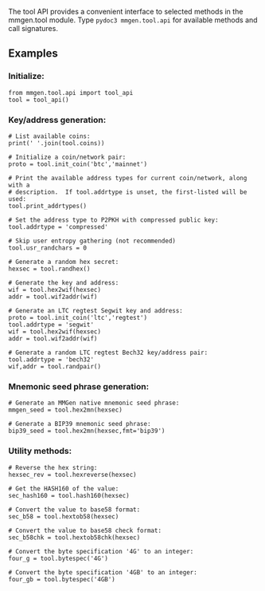 The tool API provides a convenient interface to selected methods in the
mmgen.tool module.  Type `pydoc3 mmgen.tool.api` for available methods and
call signatures.

## Examples

### Initialize:

	from mmgen.tool.api import tool_api
	tool = tool_api()

### Key/address generation:

	# List available coins:
	print(' '.join(tool.coins))

	# Initialize a coin/network pair:
	proto = tool.init_coin('btc','mainnet')

	# Print the available address types for current coin/network, along with a
	# description.  If tool.addrtype is unset, the first-listed will be used:
	tool.print_addrtypes()

	# Set the address type to P2PKH with compressed public key:
	tool.addrtype = 'compressed'

	# Skip user entropy gathering (not recommended)
	tool.usr_randchars = 0

	# Generate a random hex secret:
	hexsec = tool.randhex()

	# Generate the key and address:
	wif = tool.hex2wif(hexsec)
	addr = tool.wif2addr(wif)

	# Generate an LTC regtest Segwit key and address:
	proto = tool.init_coin('ltc','regtest')
	tool.addrtype = 'segwit'
	wif = tool.hex2wif(hexsec)
	addr = tool.wif2addr(wif)

	# Generate a random LTC regtest Bech32 key/address pair:
	tool.addrtype = 'bech32'
	wif,addr = tool.randpair()

### Mnemonic seed phrase generation:

	# Generate an MMGen native mnemonic seed phrase:
	mmgen_seed = tool.hex2mn(hexsec)

	# Generate a BIP39 mnemonic seed phrase:
	bip39_seed = tool.hex2mn(hexsec,fmt='bip39')

### Utility methods:

	# Reverse the hex string:
	hexsec_rev = tool.hexreverse(hexsec)

	# Get the HASH160 of the value:
	sec_hash160 = tool.hash160(hexsec)

	# Convert the value to base58 format:
	sec_b58 = tool.hextob58(hexsec)

	# Convert the value to base58 check format:
	sec_b58chk = tool.hextob58chk(hexsec)

	# Convert the byte specification '4G' to an integer:
	four_g = tool.bytespec('4G')

	# Convert the byte specification '4GB' to an integer:
	four_gb = tool.bytespec('4GB')
